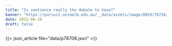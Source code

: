 ```yaml
---
title: "Is sentience really the debate to have?"
banner: "https://pursuit.unimelb.edu.au/__data/assets/image/0029/78716/Is-sentience-really-the-debate-to-have_28fab0e5-addf-4023-8382-8d68c7866a7c.jpg"
date: 2022-06-16
draft: false
---
```


{{< json_article file="data/p78708.json" >}}